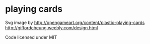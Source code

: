 # playing cards

Svg image by http://opengameart.org/content/plastic-playing-cards
http://giffordcheung.weebly.com/design.html

Code licensed under MIT

